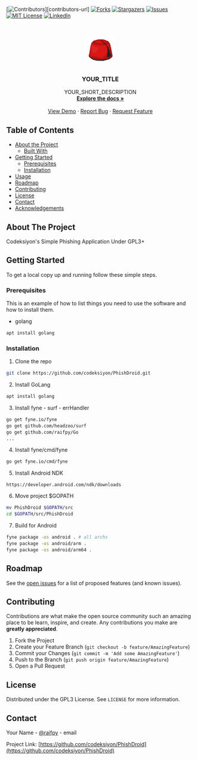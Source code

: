 [![Contributors][contributors-shield]][contributors-url]
[![Forks][forks-shield]][forks-url]
[![Stargazers][stars-shield]][stars-url]
[![Issues][issues-shield]][issues-url]
[![MIT License][license-shield]][license-url]
[![LinkedIn][linkedin-shield]][linkedin-url]



<!-- PROJECT LOGO -->
<br />
<p align="center">
  <a href="https://github.com/codeksiyon/PhishDroid">
    <img src="/fes.png" alt="Logo" width="80" height="80">
  </a>

  <h3 align="center">YOUR_TITLE</h3>

  <p align="center">
    YOUR_SHORT_DESCRIPTION
    <br />
    <a href="https://github.com/codeksiyon/PhishDroid"><strong>Explore the docs »</strong></a>
    <br />
    <br />
    <a href="https://github.com/codeksiyon/PhishDroid">View Demo</a>
    ·
    <a href="https://github.com/codeksiyon/PhishDroid/issues">Report Bug</a>
    ·
    <a href="https://github.com/codeksiyon/PhishDroid/issues">Request Feature</a>
  </p>
</p>



<!-- TABLE OF CONTENTS -->
## Table of Contents

* [About the Project](#about-the-project)
  * [Built With](#built-with)
* [Getting Started](#getting-started)
  * [Prerequisites](#prerequisites)
  * [Installation](#installation)
* [Usage](#usage)
* [Roadmap](#roadmap)
* [Contributing](#contributing)
* [License](#license)
* [Contact](#contact)
* [Acknowledgements](#acknowledgements)



<!-- ABOUT THE PROJECT -->
## About The Project

Codeksiyon's Simple Phishing Application
Under GPL3+


<!-- GETTING STARTED -->
## Getting Started

To get a local copy up and running follow these simple steps.

### Prerequisites

This is an example of how to list things you need to use the software and how to install them.
* golang
```sh
apt install golang
```

### Installation

1. Clone the repo
```sh
git clone https://github.com/codeksiyon/PhishDroid.git
```
2. Install GoLang
```sh
apt install golang
```

3. Install fyne - surf - errHandler
```sh
go get fyne.io/fyne
go get github.com/headzoo/surf
go get github.com/raifpy/Go
...
```

4. Install fyne/cmd/fyne
```sh
go get fyne.io/cmd/fyne
```

5. Install Android NDK
```
https://developer.android.com/ndk/downloads
```

6. Move project $GOPATH
```sh
mv PhishDroid $GOPATH/src
cd $GOPATH/src/PhishDroid
```

7. Build for Android
```sh
fyne package -os android . # all archs
fyne package -os android/arm .
fyne package -os android/arm64 .
```


<!-- ROADMAP -->
## Roadmap

See the [open issues](https://github.com/codeksiyon/PhishDroid/issues) for a list of proposed features (and known issues).



<!-- CONTRIBUTING -->
## Contributing

Contributions are what make the open source community such an amazing place to be learn, inspire, and create. Any contributions you make are **greatly appreciated**.

1. Fork the Project
2. Create your Feature Branch (`git checkout -b feature/AmazingFeature`)
3. Commit your Changes (`git commit -m 'Add some AmazingFeature'`)
4. Push to the Branch (`git push origin feature/AmazingFeature`)
5. Open a Pull Request



<!-- LICENSE -->
## License

Distributed under the GPL3 License. See `LICENSE` for more information.



<!-- CONTACT -->
## Contact

Your Name - [@raifpy](https://t.me/raifpy) - email

Project Link: [https://github.com/codeksiyon/PhishDroid](https://github.com/codeksiyon/PhishDroid)



<!-- MARKDOWN LINKS & IMAGES -->
<!-- https://www.markdownguide.org/basic-syntax/#reference-style-links -->
[contributors-shield]: https://img.shields.io/github/contributors/codeksiyon/repo.svg?style=flat-square
[forks-shield]: https://img.shields.io/github/forks/codeksiyon/repo.svg?style=flat-square
[forks-url]: https://github.com/github_username/repo/network/members
[stars-shield]: https://img.shields.io/github/stars/github_username/repo.svg?style=flat-square
[stars-url]: https://github.com/github_username/repo/stargazers
[issues-shield]: https://img.shields.io/github/issues/github_username/repo.svg?style=flat-square
[issues-url]: https://github.com/github_username/repo/issues
[license-shield]: https://img.shields.io/github/license/github_username/repo.svg?style=flat-square
[license-url]: https://github.com/github_username/repo/blob/master/LICENSE.txt
[linkedin-shield]: https://img.shields.io/badge/-LinkedIn-black.svg?style=flat-square&logo=linkedin&colorB=555
[linkedin-url]: https://linkedin.com/in/github_username
[product-screenshot]: images/screenshot.png
